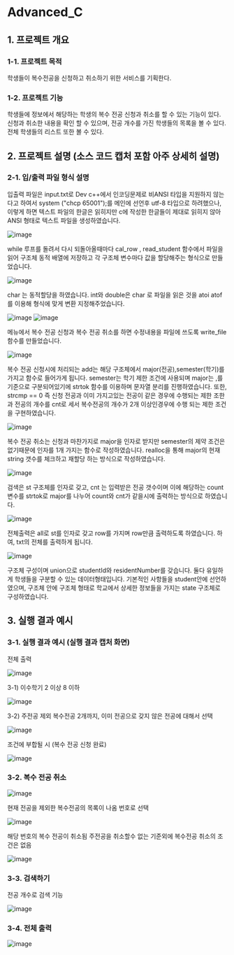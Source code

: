 # Advanced_C
## 1. 프로젝트 개요
### 1-1. 프로젝트 목적
학생들이 복수전공을 신청하고 취소하기 위한 서비스를 기획한다.  

### 1-2. 프로젝트 기능
학생들에 정보에서 해당하는 학생의 복수 전공 신청과 취소를 할 수 있는 기능이 있다. 신청과 취소한 내용을 확인 할 수 있으며, 전공 개수를 가진 학생들의 목록을 볼 수 있다. 전체 학생들의 리스트 또한 볼 수 있다.

## 2. 프로젝트 설명 (소스 코드 캡처 포함 아주 상세히 설명)
### 2-1. 입/출력 파일 형식 설명

입출력 파일은 input.txt로 Dev c++에서 인코딩문제로 비ANSI 타입을 지원하지 않는다고 하여서 system ("chcp 65001");를 메인에 선언후 utf-8 타입으로 하려했으나, 이렇게 하면 텍스트 파일의 한글은 읽히지만 c에 작성한 한글들이 제대로 읽히지 않아 ANSI 형태로 텍스트 파일을 생성하였습니다. 

![image](https://user-images.githubusercontent.com/66376774/105230823-4b8c0400-5ba9-11eb-81d3-ab773eebd58e.png)

while 루프를 돌려서 다시 되돌아올때마다 cal_row , read_student 함수에서 파일을 읽어 구조체 동적 배열에 저장하고 각 구조체 변수마다 값을 할당해주는 형식으로 만들었습니다.

![image](https://user-images.githubusercontent.com/66376774/105230859-58105c80-5ba9-11eb-8fe2-d95bce0680f4.png)

char 는 동적할당을 하였습니다. int와 double은 char 로 파일을 읽은 것을 atoi atof를 이용해 형식에 맞게 변환 지정해주었습니다. 

![image](https://user-images.githubusercontent.com/66376774/105230864-59da2000-5ba9-11eb-8f78-b23cd7c8069f.png)
![image](https://user-images.githubusercontent.com/66376774/105230867-5ba3e380-5ba9-11eb-8ef3-d97b40889f91.png)

메뉴에서 복수 전공 신청과 복수 전공 취소를 하면 수정내용을 파일에 쓰도록 write_file 함수를 만들었습니다. 

![image](https://user-images.githubusercontent.com/66376774/105230870-5cd51080-5ba9-11eb-8f22-2421639b1fc3.png)

복수 전공 신청시에 처리되는 add는 해당 구조체에서 major(전공),semester(학기)를 가지고 함수로 들어가게 됩니다. semester는 학기 제한 조건에 사용되며 major는 ,를 기준으로 구분되어있기에 strtok 함수를 이용하며 문자열 분리를 진행하였습니다. 또한, strcmp == 0 즉 신청 전공과 이미 가지고있는 전공이 같은 경우에 수행되는 제한 조한과 전공의 개수를 cnt로 세서 복수전공의 개수가 2개 이상인경우에 수행 되는 제한 조건을 구현하였습니다.

![image](https://user-images.githubusercontent.com/66376774/105230876-5e9ed400-5ba9-11eb-9d6a-cff0fed6d43a.png)

복수 전공 취소는 신청과 마찬가지로 major을 인자로 받지만 semester의 제약 조건은 없기때문에 인자를 1개 가지는 함수로 작성하였습니다. realloc을 통해 major의 현재 string 갯수를 체크하고 재할당 하는 방식으로 작성하였습니다.

![image](https://user-images.githubusercontent.com/66376774/105230878-61012e00-5ba9-11eb-95f7-cd3043dacdc6.png)

검색은 st 구조체를 인자로 갖고, cnt 는 입력받은 전공 갯수이며 이에 해당하는 count 변수를 strtok로 major를 나누어 count와 cnt가 같을시에 출력하는 방식으로 하였습니다. 

![image](https://user-images.githubusercontent.com/66376774/105230888-63638800-5ba9-11eb-8be3-61e2a27ecd4f.png)

전체출력은 all로 st를 인자로 갖고 row를 가지며 row만큼 출력하도록 하였습니다. 하여, txt의 전체를 출력하게 됩니다.

![image](https://user-images.githubusercontent.com/66376774/105230895-652d4b80-5ba9-11eb-9214-c2031237c9d1.png)

구조체 구성이며 union으로 studentId와 residentNumber를 갖습니다. 둘다 유일하게 학생들을 구분할 수 있는 데이터형태입니다. 기본적인 사항들을 student안에 선언하였으며, 구조체 안에 구조체 형태로 학교에서 상세한 정보들을 가지는 state 구조체로 구성하였습니다.


## 3. 실행 결과 예시
### 3-1. 실행 결과 예시 (실행 결과 캡처 화면)

전체 출력

![image](https://user-images.githubusercontent.com/66376774/105230903-66f70f00-5ba9-11eb-9526-94d09b241a2e.png)

3-1) 이수학기 2 이상 8 이하 

![image](https://user-images.githubusercontent.com/66376774/105230910-68283c00-5ba9-11eb-8d94-b44fec8c9296.png)

3-2) 주전공 제외 복수전공 2개까지, 이미 전공으로 갖지 않은 전공에 대해서 선택

![image](https://user-images.githubusercontent.com/66376774/105230913-69f1ff80-5ba9-11eb-93e9-25ebcd388c98.png)

조건에 부합될 시 (복수 전공 신청 완료)

![image](https://user-images.githubusercontent.com/66376774/105230921-6bbbc300-5ba9-11eb-8fd2-d6c89b99ccd2.png)

### 3-2. 복수 전공 취소

![image](https://user-images.githubusercontent.com/66376774/105230925-6d858680-5ba9-11eb-8999-c48081ee4eae.png)

현재 전공을 제외한 복수전공의 목록이 나옴
번호로 선택

![image](https://user-images.githubusercontent.com/66376774/105230930-6fe7e080-5ba9-11eb-9a21-a34fc0664868.png)

해당 번호의 복수 전공이 취소됨
주전공을 취소할수 없는 기준외에 복수전공 취소의 조건은 없음

![image](https://user-images.githubusercontent.com/66376774/105230935-71190d80-5ba9-11eb-9f6b-d18402739a4e.png)

### 3-3. 검색하기
전공 개수로 검색 기능

![image](https://user-images.githubusercontent.com/66376774/105230942-724a3a80-5ba9-11eb-8586-d2f0b4bfb8ec.png)

### 3-4. 전체 출력

![image](https://user-images.githubusercontent.com/66376774/105230948-7413fe00-5ba9-11eb-9e72-fe7d8f7cd462.png)
